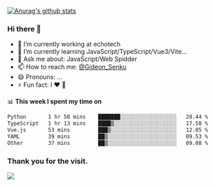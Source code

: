 [![Anurag's github stats](https://github-readme-stats.vercel.app/api?username=gideonsenku)](https://github.com/anuraghazra/github-readme-stats)
### Hi there 👋
- 🔭 I’m currently working at echotech
- 🌱 I’m currently learning JavaScript/TypeScript/Vue3/Vite...
- 💬 Ask me about: JavaScript/Web Spidder 
- 📫 How to reach me: [@Gideon_Senku](https://t.me/Gideon_Senku)
- 😄 Pronouns: ...
- ⚡ Fun fact: I ❤️ 🎵

📊 **This week I spent my time on**
<!--START_SECTION:waka-->

```txt
Python       1 hr 58 mins    ███████░░░░░░░░░░░░░░░░░░   28.44 %
TypeScript   1 hr 13 mins    ████▒░░░░░░░░░░░░░░░░░░░░   17.58 %
Vue.js       53 mins         ███▒░░░░░░░░░░░░░░░░░░░░░   12.85 %
YAML         39 mins         ██▒░░░░░░░░░░░░░░░░░░░░░░   09.53 %
Other        37 mins         ██▒░░░░░░░░░░░░░░░░░░░░░░   09.08 %
```

<!--END_SECTION:waka-->


### Thank you for the visit.
![](http://profile-counter.glitch.me/gideonsenku/count.svg)
<!--
**GideonSenku/GideonSenku** is a ✨ _special_ ✨ repository because its `README.md` (this file) appears on your GitHub profile.

Here are some ideas to get you started:

- 🔭 I’m currently working on ...
- 🌱 I’m currently learning ...
- 👯 I’m looking to collaborate on ...
- 🤔 I’m looking for help with ...
- 💬 Ask me about ...
- 📫 How to reach me: ...
- 😄 Pronouns: ...
- ⚡ Fun fact: ...
-->
